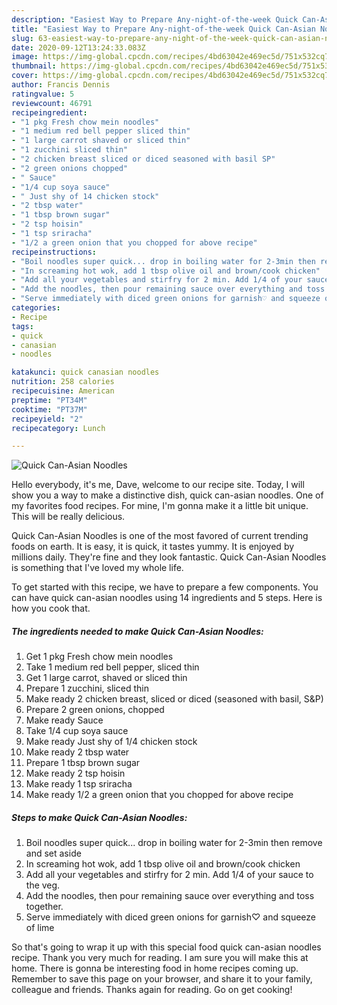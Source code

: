 ```yaml
---
description: "Easiest Way to Prepare Any-night-of-the-week Quick Can-Asian Noodles"
title: "Easiest Way to Prepare Any-night-of-the-week Quick Can-Asian Noodles"
slug: 63-easiest-way-to-prepare-any-night-of-the-week-quick-can-asian-noodles
date: 2020-09-12T13:24:33.083Z
image: https://img-global.cpcdn.com/recipes/4bd63042e469ec5d/751x532cq70/quick-can-asian-noodles-recipe-main-photo.jpg
thumbnail: https://img-global.cpcdn.com/recipes/4bd63042e469ec5d/751x532cq70/quick-can-asian-noodles-recipe-main-photo.jpg
cover: https://img-global.cpcdn.com/recipes/4bd63042e469ec5d/751x532cq70/quick-can-asian-noodles-recipe-main-photo.jpg
author: Francis Dennis
ratingvalue: 5
reviewcount: 46791
recipeingredient:
- "1 pkg Fresh chow mein noodles"
- "1 medium red bell pepper sliced thin"
- "1 large carrot shaved or sliced thin"
- "1 zucchini sliced thin"
- "2 chicken breast sliced or diced seasoned with basil SP"
- "2 green onions chopped"
- " Sauce"
- "1/4 cup soya sauce"
- " Just shy of 14 chicken stock"
- "2 tbsp water"
- "1 tbsp brown sugar"
- "2 tsp hoisin"
- "1 tsp sriracha"
- "1/2 a green onion that you chopped for above recipe"
recipeinstructions:
- "Boil noodles super quick... drop in boiling water for 2-3min then remove and set aside"
- "In screaming hot wok, add 1 tbsp olive oil and brown/cook chicken"
- "Add all your vegetables and stirfry for 2 min. Add 1/4 of your sauce to the veg."
- "Add the noodles, then pour remaining sauce over everything and toss together."
- "Serve immediately with diced green onions for garnish♡ and squeeze of lime"
categories:
- Recipe
tags:
- quick
- canasian
- noodles

katakunci: quick canasian noodles 
nutrition: 258 calories
recipecuisine: American
preptime: "PT34M"
cooktime: "PT37M"
recipeyield: "2"
recipecategory: Lunch

---
```



![Quick Can-Asian Noodles](https://img-global.cpcdn.com/recipes/4bd63042e469ec5d/751x532cq70/quick-can-asian-noodles-recipe-main-photo.jpg)

Hello everybody, it's me, Dave, welcome to our recipe site. Today, I will show you a way to make a distinctive dish, quick can-asian noodles. One of my favorites food recipes. For mine, I'm gonna make it a little bit unique. This will be really delicious.



Quick Can-Asian Noodles is one of the most favored of current trending foods on earth. It is easy, it is quick, it tastes yummy. It is enjoyed by millions daily. They're fine and they look fantastic. Quick Can-Asian Noodles is something that I've loved my whole life.


To get started with this recipe, we have to prepare a few components. You can have quick can-asian noodles using 14 ingredients and 5 steps. Here is how you cook that.

<!--inarticleads1-->

##### The ingredients needed to make Quick Can-Asian Noodles:

1. Get 1 pkg Fresh chow mein noodles
1. Take 1 medium red bell pepper, sliced thin
1. Get 1 large carrot, shaved or sliced thin
1. Prepare 1 zucchini, sliced thin
1. Make ready 2 chicken breast, sliced or diced (seasoned with basil, S&amp;P)
1. Prepare 2 green onions, chopped
1. Make ready  Sauce
1. Take 1/4 cup soya sauce
1. Make ready  Just shy of 1/4 chicken stock
1. Make ready 2 tbsp water
1. Prepare 1 tbsp brown sugar
1. Make ready 2 tsp hoisin
1. Make ready 1 tsp sriracha
1. Make ready 1/2 a green onion that you chopped for above recipe




<!--inarticleads2-->

##### Steps to make Quick Can-Asian Noodles:

1. Boil noodles super quick... drop in boiling water for 2-3min then remove and set aside
1. In screaming hot wok, add 1 tbsp olive oil and brown/cook chicken
1. Add all your vegetables and stirfry for 2 min. Add 1/4 of your sauce to the veg.
1. Add the noodles, then pour remaining sauce over everything and toss together.
1. Serve immediately with diced green onions for garnish♡ and squeeze of lime




So that's going to wrap it up with this special food quick can-asian noodles recipe. Thank you very much for reading. I am sure you will make this at home. There is gonna be interesting food in home recipes coming up. Remember to save this page on your browser, and share it to your family, colleague and friends. Thanks again for reading. Go on get cooking!
